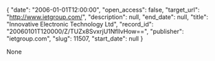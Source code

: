 {
  "date": "2006-01-01T12:00:00", 
  "open_access": false, 
  "target_url": "http://www.ietgroup.com/", 
  "description": null, 
  "end_date": null, 
  "title": "Innovative Electronic Technology Ltd", 
  "record_id": "20060101T120000/Z/TUZx8SvxrjU1NfllvHow==", 
  "publisher": "ietgroup.com", 
  "slug": 11507, 
  "start_date": null
}

None
